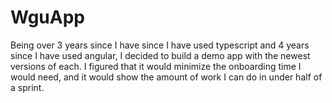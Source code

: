 # WguApp

Being over 3 years since I have since I have used typescript and 4 years since I have used angular, I decided to build a demo app with the newest versions of each. I figured that it would minimize the onboarding time I would need, and it would show the amount of work I can do in under half of a sprint.
